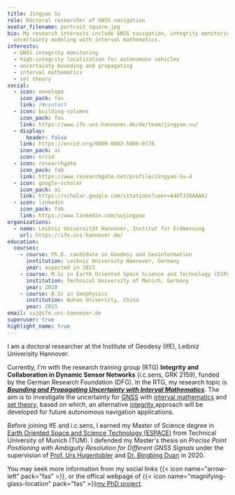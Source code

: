 ```yaml
---
title: Jingyao Su
role: Doctoral researcher of GNSS navigation
avatar_filename: portrait_square.jpg
bio: My research interests include GNSS navigation, integrity monitoring and
  uncertainty modeling with interval mathematics.
interests:
  - GNSS integrity monitoring
  - high-integrity localization for autonomous vehicles
  - uncertainty bounding and propagating
  - interval mathematics
  - set theory
social:
  - icon: envelope
    icon_pack: fas
    link: /#contact
  - icon: building-columns
    icon_pack: fas
    link: https://www.ife.uni-hannover.de/de/team/jingyao-su/
  - display:
      header: false
    link: https://orcid.org/0000-0002-5086-0178
    icon_pack: ai
    icon: orcid
  - icon: researchgate
    icon_pack: fab
    link: https://www.researchgate.net/profile/Jingyao-Su-4
  - icon: google-scholar
    icon_pack: ai
    link: https://scholar.google.com/citations?user=A4OTJJ0AAAAJ
  - icon: linkedin
    icon_pack: fab
    link: https://www.linkedin.com/sujingyao
organizations:
  - name: Leibniz Universität Hannover, Institut für Erdmessung
    url: https://ife.uni-hannover.de/
education:
  courses:
    - course: Ph.D. candidate in Geodesy and Geoinformation
      institution: Leibniz University Hannover, Germany
      year: expected in 2023
    - course: M.Sc in Earth Oriented Space Science and Technology (ESPACE)
      institution: Technical University of Munich, Germany
      year: 2020
    - course: B.Sc in Geophysics
      institution: Wuhan University, China
      year: 2015
email: suj@ife.uni-hannover.de
superuser: true
highlight_name: true
---
```

I am a doctoral researcher at the Institute of Geodesy (IfE), Leibniz Univerisity Hannover. 

Currently, I'm with the research training group (RTG) **Integrity and Collaboration in Dynamic Sensor Networks** (i.c.sens, GRK 2159), funded by the German Research Foundation (DFG). In the RTG, my research topic is ***[Bounding and Propagating Uncertainty with Interval Mathematics](/project/bounding-and-propagating-uncertainty-with-interval-mathematics/)***. The aim is to investigate the uncertainty for [GNSS](/tag/gnss/) with [interval mathematics](/tag/interval-mathematics/) and [set theory](/tag/set-theory/), based on which, an alternative [integrity ](/tag/integrity/)approach will be developed for future autonomous navigation applications.

Before joining IfE and i.c.sens, I earned my Master of Science degree in [Earth Oriented Space and Science Technology (ESPACE)](https://www.asg.ed.tum.de/iapg/espace/) from Technical University of Munich (TUM). I defended my Master's thesis on *Precise Point Positioning with Ambiguity Resolution for Different GNSS Signals* under the supervision of [Prof. Urs Hugentobler](https://www.asg.ed.tum.de/iapg/espace/lecturers/hugentobler/) and [Dr. Bingbing Duan](https://www.asg.ed.tum.de/iapg/mitarbeiter/duan/) in 2020.

You may seek more information from my social links {{< icon name="arrow-left" pack="fas" >}}, or the offical webpage of {{< icon name="magnifying-glass-location" pack="fas" >}}[my PhD project](https://www.icsens.uni-hannover.de/en/research/phd-projects/projects-of-the-2nd-cohort/bounding-and-propagating/).